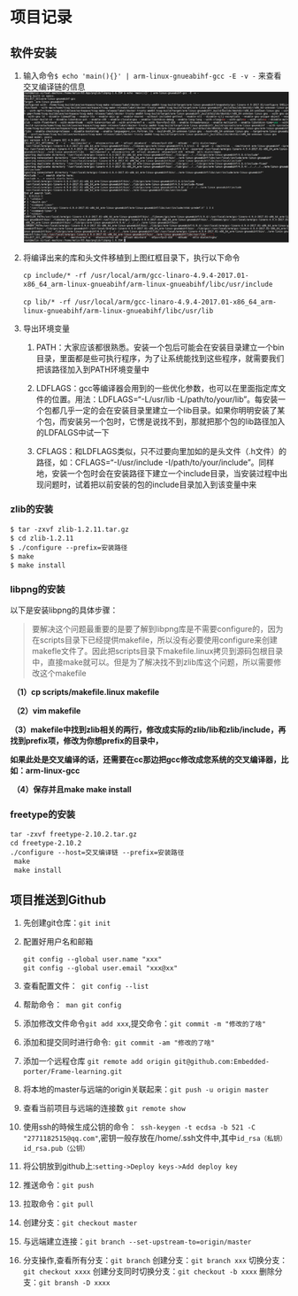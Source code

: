 # 项目记录

## 软件安装

1.   输入命令`$ echo 'main(){}' | arm-linux-gnueabihf-gcc -E -v -` 来查看交叉编译链的信息![image-20231210173334450](assets/image-20231210173334450.png)

2.   将编译出来的库和头文件移植到上图红框目录下，执行以下命令

     ```
     cp include/* -rf /usr/local/arm/gcc-linaro-4.9.4-2017.01-x86_64_arm-linux-gnueabihf/arm-linux-gnueabihf/libc/usr/include
     
     cp lib/* -rf /usr/local/arm/gcc-linaro-4.9.4-2017.01-x86_64_arm-linux-gnueabihf/arm-linux-gnueabihf/libc/usr/lib
     ```

3.   导出环境变量

     1.   PATH：大家应该都很熟悉。安装一个包后可能会在安装目录建立一个bin目录，里面都是些可执行程序，为了让系统能找到这些程序，就需要我们把该路径加入到PATH环境变量中

     2.    LDFLAGS：gcc等编译器会用到的一些优化参数，也可以在里面指定库文件的位置。用法：LDFLAGS=“-L/usr/lib -L/path/to/your/lib”。每安装一个包都几乎一定的会在安装目录里建立一个lib目录。如果你明明安装了某个包，而安装另一个包时，它愣是说找不到，那就把那个包的lib路径加入的LDFALGS中试一下

     3.   CFLAGS：和LDFLAGS类似，只不过要向里加如的是头文件（.h文件）的路径，如：CFLAGS=“-I/usr/include -I/path/to/your/include”。同样地，安装一个包时会在安装路径下建立一个include目录，当安装过程中出现问题时，试着把以前安装的包的include目录加入到该变量中来

### zlib的安装

```
$ tar -zxvf zlib-1.2.11.tar.gz
$ cd zlib-1.2.11
$ ./configure --prefix=安装路径
$ make
$ make install
```

### libpng的安装

以下是安装libpng的具体步骤：

>    要解决这个问题最重要的是要了解到libpng库是不需要configure的，因为在scripts目录下已经提供makefile，所以没有必要使用configure来创建makefle文件了。因此把scripts目录下makefile.linux拷贝到源码包根目录中，直接make就可以。但是为了解决找不到zlib库这个问题，所以需要修改这个makefile



​     **（1）cp scripts/makefile.linux makefile**

​     **（2）vim makefile**

​     **（3）makefile中找到zlib相关的两行，修改成实际的zlib/lib和zlib/include，再找到prefix项，修改为你想prefix的目录中，**

​       **如果此处是交叉编译的话，还需要在cc那边把gcc修改成您系统的交叉编译器，比如：arm-linux-gcc**

​     **（4）保存并且make make install**

### freetype的安装

```
tar -zxvf freetype-2.10.2.tar.gz
cd freetype-2.10.2
./configure --host=交叉编译链 --prefix=安装路径
 make
 make install
```

## 项目推送到Github

1. 先创建git仓库：`git init`

2. 配置好用户名和邮箱

    ```
    git config --global user.name "xxx"
    git config --global user.email "xxx@xx"
    ```

3. 查看配置文件：` git config --list`

4. 帮助命令：` man git config`

5. 添加修改文件命令`git add xxx`,提交命令：`git commit -m "修改的了啥"`

6. 添加和提交同时进行命令:` git commit -am "修改的了啥"`

7. 添加一个远程仓库 `git remote add origin git@github.com:Embedded-porter/Frame-learning.git  ` 

8. 将本地的master与远端的origin关联起来：`git push -u origin master`

9. 查看当前项目与远端的连接数 `git remote show`

10. 使用ssh的時候生成公钥的命令：` ssh-keygen -t ecdsa -b 521 -C "2771182515@qq.com"`,密钥一般存放在/home/.ssh文件中,其中`id_rsa（私钥）` `id_rsa.pub（公钥）`

11. 将公钥放到github上:`setting->Deploy keys->Add deploy key`

12. 推送命令：`git push`

13. 拉取命令：`git pull`

14. 创建分支：`git checkout master`

15. 与远端建立连接：`git branch --set-upstream-to=origin/master`

16. 分支操作,查看所有分支：`git branch` 创建分支：`git branch xxx` 切换分支：`git checkout xxxx` 创建分支同时切换分支：`git checkout -b xxxx` 删除分支：`git bransh -D xxxx`



